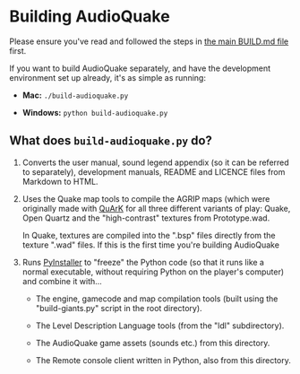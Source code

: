 Building AudioQuake
===================

Please ensure you've read and followed the steps in [the main BUILD.md file](../BUILD.md) first.

If you want to build AudioQuake separately, and have the development environment set up already, it's as simple as running:

* **Mac:** `./build-audioquake.py`

* **Windows:** `python build-audioquake.py`

What does `build-audioquake.py` do?
-----------------------------------

1. Converts the user manual, sound legend appendix (so it can be referred to separately), development manuals, README and LICENCE files from Markdown to HTML.

2. Uses the Quake map tools to compile the AGRIP maps (which were originally made with [QuArK](http://quark.sourceforge.net/) for all three different variants of play: Quake, Open Quartz and the "high-contrast" textures from Prototype.wad.

   In Quake, textures are compiled into the ".bsp" files directly from the texture ".wad" files. If this is the first time you're building AudioQuake

3. Runs [PyInstaller](http://www.pyinstaller.org) to "freeze" the Python code (so that it runs like a normal executable, without requiring Python on the player's computer) and combine it with...

   + The engine, gamecode and map compilation tools (built using the "build-giants.py" script in the root directory).

   + The Level Description Language tools (from the "ldl" subdirectory).

   + The AudioQuake game assets (sounds etc.) from this directory.

   + The Remote console client written in Python, also from this directory.
